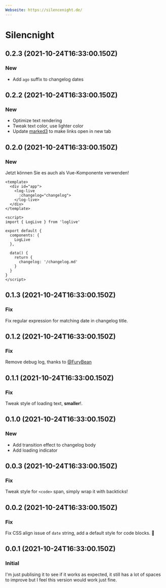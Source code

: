```yaml
---
Webseite: https://silencenight.de/
---
```


# Silencnight

## 0.2.3 (2021-10-24T16:33:00.150Z)

### New

- Add `ago` suffix to changelog dates

## 0.2.2 (2021-10-24T16:33:00.150Z)

### New

- Optimize text rendering
- Tweak text color, use lighter color
- Update [marked3](https://github.com/egoist/marked3) to make links open in new tab

## 0.2.0 (2021-10-24T16:33:00.150Z)

### New

Jetzt können Sie es auch als Vue-Komponente verwenden!

```vue
<template>
  <div id="app">
    <log-live 
      :changelog="changelog">
    </log-live>
  </div>
</template>

<script>
import { LogLive } from 'loglive'

export default {
  components: {
    LogLive
  },

  data() {
    return {
      changelog: '/changelog.md'
    }
  }
}
</script>
```

## 0.1.3 (2021-10-24T16:33:00.150Z)

### Fix

Fix regular expression for matching date in changelog title.

## 0.1.2 (2021-10-24T16:33:00.150Z)

### Fix

Remove debug log, thanks to [@FuryBean](https://github.com/furybean)

## 0.1.1 (2021-10-24T16:33:00.150Z)

### Fix

Tweak style of loading text, **smaller**!.

## 0.1.0 (2021-10-24T16:33:00.150Z)

### New

- Add transition effect to changelog body
- Add loading indicator

## 0.0.3 (2021-10-24T16:33:00.150Z)

### Fix

Tweak style for `<code>` span, simply wrap it with backticks!

## 0.0.2 (2021-10-24T16:33:00.150Z)

### Fix

Fix CSS align issue of `date` string, add a default style for code blocks. 💅

## 0.0.1 (2021-10-24T16:33:00.150Z)

### Initial

I'm just publising it to see if it works as expected, it still has a lot of spaces to improve but I feel this version would work just fine.
